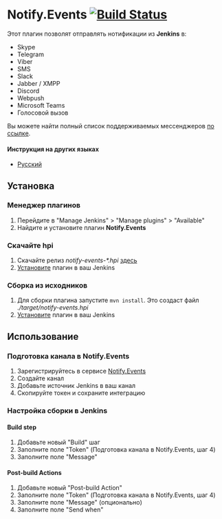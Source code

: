 # Notify.Events [![Build Status](https://ci.jenkins.io/job/Plugins/job/notify-events-plugin/job/master/badge/icon)](https://ci.jenkins.io/job/Plugins/job/notify-events-plugin/job/master/)

Этот плагин позволят отправлять нотификации из **Jenkins** в:

- Skype
- Telegram
- Viber
- SMS
- Slack
- Jabber / XMPP
- Discord
- Webpush
- Microsoft Teams
- Голосовой вызов

Вы можете найти полный список поддерживаемых мессенджеров [по ссылке](https://notify.events/ru-RU/features).

#### Инструкция на других языках

- [Русский](docs/ru-RU.md)

## Установка

### Менеджер плагинов
1. Перейдите в "Manage Jenkins" > "Manage plugins" > "Available"
2. Найдите и установите плагин **Notify.Events**

### Скачайте hpi
1. Скачайте релиз _notify-events-*.hpi_ [здесь](https://github.com/jenkinsci/notify-events-plugin/releases)
2. [Установите](https://jenkins.io/doc/book/managing/plugins/#advanced-installation) плагин в ваш Jenkins

### Сборка из исходников
1. Для сборки плагина запустите `mvn install`. Это создаст файл *./target/notify-events.hpi*
2. [Установите](https://jenkins.io/doc/book/managing/plugins/#advanced-installation) плагин в ваш Jenkins

## Использование

### Подготовка канала в Notify.Events
1. Зарегистрируйтесь в сервисе [Notify.Events](https://notify.events/user/sign-in)
2. Создайте канал
3. Добавьте источник Jenkins в ваш канал
4. Скопируйте токен и сохраните интеграцию 

### Настройка сборки в Jenkins

#### Build step
1. Добавьте новый "Build" шаг
2. Заполните поле "Token" (Подготовка канала в Notify.Events, шаг 4)
3. Заполните поле "Message"

#### Post-build Actions
1. Добавьте новый "Post-build Action"
2. Заполните поле "Token" (Подготовка канала в Notify.Events, шаг 4)
3. Заполните поле "Message" (опционально)
4. Заполните поле "Send when"
